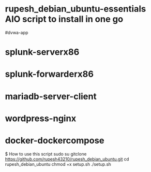 # rupesh_debian_ubuntu-essentials AIO script to install in one go


#dvwa-app 
# splunk-serverx86
# splunk-forwarderx86
# mariadb-server-client
# wordpress-nginx 
# docker-dockercompose


$ How to use this script
sudo su
gitclone https://github.com/rupesh43210/rupesh_debian_ubuntu.git
cd rupesh_debian_ubuntu
chmod +x setup.sh
./setup.sh
